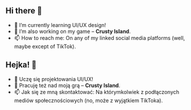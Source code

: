 ## Hi there 👋
- 🌱 I’m currently learning UI/UX design!
- 🔭 I’m also working on my game – **Crusty Island**.
- 📫 How to reach me: On any of my linked social media platforms (well, maybe except of TikTok).

## Hejka! 👋
- 🌱 Uczę się projektowania UI/UX!
- 🔭 Pracuję też nad moją grą – **Crusty Island**.
- 📫 Jak się ze mną skontaktować: Na którymkolwiek z podłączonych mediów społecznościowych (no, może z wyjątkiem TikToka).
